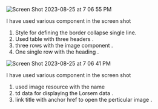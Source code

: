 ![Screen Shot 2023-08-25 at 7 06 55 PM](https://github.com/santosh337/HTML/assets/19283972/e87d3a1a-326f-48df-afd9-2ebfde2ccd0f)

I have used various component in the screen shot 

1. Style for defining the border collapse single line.
2. Used table with three headers .
3. three rows with the image component .
4. One single row with the heading . 



![Screen Shot 2023-08-25 at 7 06 41 PM](https://github.com/santosh337/HTML/assets/19283972/fd7657c6-23b9-4e15-b04e-2565e0ecfc9d)


I have used various component in the screen shot 

1. used image resource with the name 
2. td data for displaying the Lorsem data . 
3. link title with anchor href to open the perticular image . 
